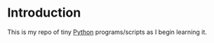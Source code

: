 # Introduction

This is my repo of tiny [Python](https://www.python.org/) programs/scripts as I begin learning it.
